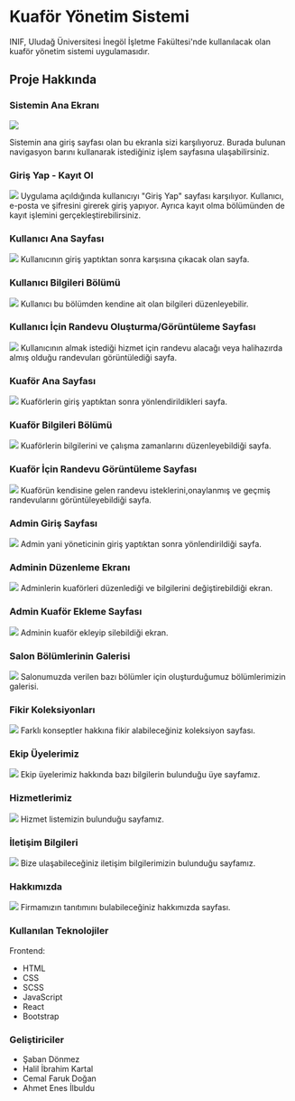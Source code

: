 # Kuaför Yönetim Sistemi

INIF, Uludağ Üniversitesi İnegöl İşletme Fakültesi'nde kullanılacak olan kuaför yönetim sistemi uygulamasıdır.

## Proje Hakkında

### Sistemin Ana Ekranı
<img src="https://raw.githubusercontent.com/Enesilbuldu/frontendReadMe/main/anasayfa.png" />

 Sistemin ana giriş sayfası olan bu ekranla sizi karşılıyoruz. Burada bulunan navigasyon barını kullanarak istediğiniz işlem sayfasına ulaşabilirsiniz.


### Giriş Yap - Kayıt Ol
<img src="https://raw.githubusercontent.com/Enesilbuldu/frontendReadMe/main/kayıt-giriş.png" />
Uygulama açıldığında kullanıcıyı "Giriş Yap" sayfası karşılıyor. Kullanıcı, e-posta ve şifresini girerek giriş yapıyor. Ayrıca kayıt olma bölümünden de kayıt işlemini 
gerçekleştirebilirsiniz.


### Kullanıcı Ana Sayfası
<img src="https://raw.githubusercontent.com/Enesilbuldu/frontendReadMe/main/kullanıcı_anasayfa.png" />
Kullanıcının giriş yaptıktan sonra karşısına çıkacak olan sayfa.

### Kullanıcı Bilgileri Bölümü
<img src="https://raw.githubusercontent.com/Enesilbuldu/frontendReadMe/main/kullanıcı_profil.png" />
Kullanıcı bu bölümden kendine ait olan bilgileri düzenleyebilir.


### Kullanıcı İçin Randevu Oluşturma/Görüntüleme Sayfası
<img src="https://raw.githubusercontent.com/Enesilbuldu/frontendReadMe/main/kullanıcı_randevu.png" />
Kullanıcının almak istediği hizmet için randevu alacağı veya halihazırda almış olduğu randevuları görüntülediği sayfa.


### Kuaför Ana Sayfası
<img src="https://raw.githubusercontent.com/Enesilbuldu/frontendReadMe/main/kuaför_anasayfa.png" />
Kuaförlerin giriş yaptıktan sonra yönlendirildikleri sayfa.

### Kuaför Bilgileri Bölümü
<img src="https://raw.githubusercontent.com/Enesilbuldu/frontendReadMe/main/kuaför_profil.png" />
Kuaförlerin bilgilerini ve çalışma zamanlarını düzenleyebildiği sayfa.


### Kuaför İçin Randevu Görüntüleme Sayfası
<img src="https://raw.githubusercontent.com/Enesilbuldu/frontendReadMe/main/kuaför_randevular.png" />
Kuaförün kendisine gelen randevu isteklerini,onaylanmış ve geçmiş randevularını görüntüleyebildiği sayfa.


### Admin Giriş Sayfası
<img src="https://github.com/Enesilbuldu/frontendReadMe/blob/main/admin_anasayfa.png" />
Admin yani yöneticinin giriş yaptıktan sonra yönlendirildiği sayfa.

### Adminin Düzenleme Ekranı
<img src="https://raw.githubusercontent.com/Enesilbuldu/frontendReadMe/main/admin_hizmetler.png" />
Adminlerin kuaförleri düzenlediği ve bilgilerini değiştirebildiği ekran.

### Admin Kuaför Ekleme Sayfası
<img src="https://raw.githubusercontent.com/Enesilbuldu/frontendReadMe/main/admin_kuaförler.png" />
Adminin kuaför ekleyip silebildiği ekran.

### Salon Bölümlerinin Galerisi
<img src="https://raw.githubusercontent.com/Enesilbuldu/frontendReadMe/main/salon_bölümler.png" />
Salonumuzda verilen bazı bölümler için oluşturduğumuz bölümlerimizin galerisi.

### Fikir Koleksiyonları
<img src="https://raw.githubusercontent.com/Enesilbuldu/frontendReadMe/main/salon_koleksiyon.png" />
Farklı konseptler hakkına fikir alabileceğiniz koleksiyon sayfası.

### Ekip Üyelerimiz 
<img src="https://raw.githubusercontent.com/Enesilbuldu/frontendReadMe/main/ekip.png" />
Ekip üyelerimiz hakkında bazı bilgilerin bulunduğu üye sayfamız.

### Hizmetlerimiz
<img src="https://raw.githubusercontent.com/Enesilbuldu/frontendReadMe/main/hizmetlerimiz.png" />
Hizmet listemizin bulunduğu sayfamız.


### İletişim Bilgileri
<img src="https://raw.githubusercontent.com/Enesilbuldu/frontendReadMe/main/iletişim.png" />
Bize ulaşabileceğiniz iletişim bilgilerimizin bulunduğu sayfamız.

### Hakkımızda
<img src="https://raw.githubusercontent.com/Enesilbuldu/frontendReadMe/main/hakkımızda.png" />
Firmamızın tanıtımını bulabileceğiniz hakkımızda sayfası.

### Kullanılan Teknolojiler
Frontend:
- HTML
- CSS
- SCSS
- JavaScript
- React
- Bootstrap
### Geliştiriciler
- Şaban Dönmez
- Halil İbrahim Kartal
- Cemal Faruk Doğan
- Ahmet Enes İlbuldu
